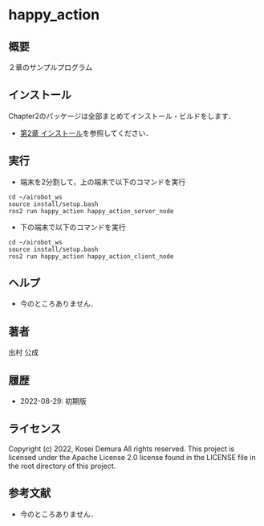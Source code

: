 # happy_action
## 概要
２章のサンプルプログラム 


## インストール
Chapter2のパッケージは全部まとめてインストール・ビルドをします．
- [第2章 インストール](https://github.com/AI-Robot-Book-Cn/chapter2)を参照してください．


## 実行  
- 端末を2分割して，上の端末で以下のコマンドを実行
```
cd ~/airobot_ws
source install/setup.bash
ros2 run happy_action happy_action_server_node
```

- 下の端末で以下のコマンドを実行
```
cd ~/airobot_ws
source install/setup.bash
ros2 run happy_action happy_action_client_node
```

## ヘルプ
- 今のところありません．
　
 
## 著者
出村 公成


## 履歴
- 2022-08-29: 初期版


## ライセンス
Copyright (c) 2022, Kosei Demura All rights reserved. This project is licensed under the Apache License 2.0 license found in the LICENSE file in the root directory of this project.


## 参考文献
- 今のところありません．

